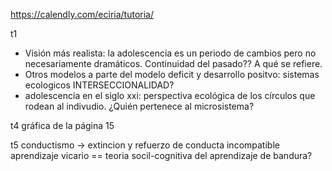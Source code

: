 https://calendly.com/eciria/tutoria/

t1
- Visión más realista: la adolescencia es un periodo de cambios pero no necesariamente dramáticos. Continuidad del pasado?? A qué se refiere.
- Otros modelos a parte del modelo deficit y desarrollo positvo: sistemas ecologicos INTERSECCIONALIDAD?
- adolescencia en el siglo xxi: perspectiva ecológica de los círculos que rodean al indivudio. ¿Quién pertenece al microsistema?

t4
gráfica de la página 15

t5
conductismo -> extincion y refuerzo de conducta incompatible
aprendizaje vicario == teoria socil-cognitiva del aprendizaje de bandura?

